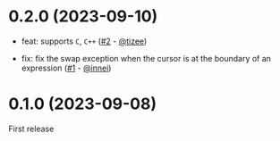 # 0.2.0 (2023-09-10)

- feat: supports `C`, `C++` ([#2](https://github.com/xlboy/swap-ternary.nvim/pull/2) - [@tizee](https://github.com/tizee))

- fix: fix the swap exception when the cursor is at the boundary of an expression ([#1](https://github.com/xlboy/swap-ternary.nvim/pull/1) - [@innei](https://github.com/innei/))

# 0.1.0 (2023-09-08)

First release